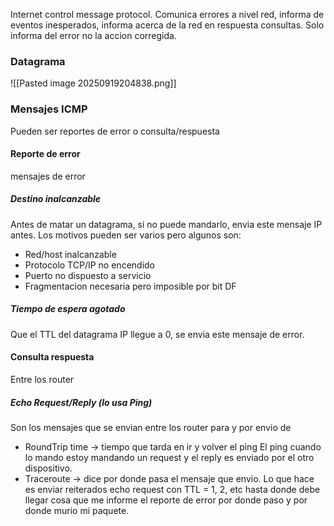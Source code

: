 Internet control message protocol. Comunica errores a nivel red, informa de eventos inesperados, informa acerca de la red en respuesta consultas. Solo informa del error no la accion corregida.
### Datagrama
![[Pasted image 20250919204838.png]]
### Mensajes ICMP
Pueden ser reportes de error o consulta/respuesta
#### Reporte de error
mensajes de error
##### Destino inalcanzable
Antes de matar un datagrama, si no puede mandarlo, envia este mensaje IP antes. Los motivos pueden ser varios pero algunos son:
- Red/host inalcanzable
- Protocolo TCP/IP no encendido
- Puerto no dispuesto a servicio
- Fragmentacion necesaria pero imposible por bit DF
##### Tiempo de espera agotado
Que el TTL del datagrama IP llegue a 0, se envia este mensaje de error.

#### Consulta respuesta
Entre los router
##### Echo Request/Reply (lo usa Ping)
Son los mensajes que se envian entre los router para y por envio de 
- RoundTrip time -> tiempo que tarda en ir y volver el ping
El ping cuando lo mando estoy mandando un request y el reply es enviado por el otro dispositivo.
- Traceroute -> dice por donde pasa el mensaje que envio. Lo que hace es enviar reiterados echo request con TTL = 1, 2, etc hasta donde debe llegar cosa que me informe el reporte de error por donde paso y por donde murio mi paquete.